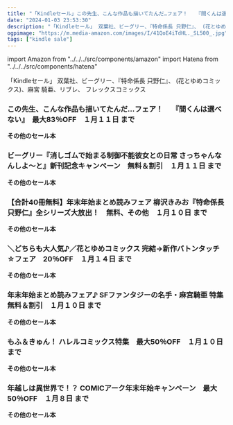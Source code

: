 ```yaml
---
title: "「Kindleセール」この先生、こんな作品も描いてたんだ…フェア！　 『間くんは選べない』　最大83％OFF、年越しは異世界で！？ COMICアーク年末年始キャンペーン　最大50％OFF"
date: "2024-01-03 23:53:30"
description: "「Kindleセール」 双葉社、ビーグリー、『特命係長 只野仁』、 (花とゆめコミックス)、麻宮 騎亜、リブレ、 フレックスコミックス"
ogpimage: "https://m.media-amazon.com/images/I/41QoE4iTdHL._SL500_.jpg"
tags: ["kindle sale"]
---
```

import Amazon from "../../../src/components/amazon"
import Hatena from "../../../src/components/hatena"

「Kindleセール」 双葉社、ビーグリー、『特命係長 只野仁』、 (花とゆめコミックス)、麻宮 騎亜、リブレ、 フレックスコミックス



### この先生、こんな作品も描いてたんだ…フェア！　 『間くんは選べない』　最大83％OFF　１月１１日 まで


<Amazon asin="B0BCF81WZJ" />



<Amazon asin="B0B5QDK32C" />



<Amazon asin="B0C9HSSS87" />


**その他のセール本**

<Hatena src="https://kyukyunyorituryo.github.io/kindle_sale/20240111s37739/" title=""/>

### ビーグリー『消しゴムで始まる制御不能彼女との日常 さっちゃんなんしよ～と』新刊記念キャンペーン　無料＆割引　１月１１日 まで


<Amazon asin="B0C6XDVJVW" />



<Amazon asin="B0BV8XRFX9" />



<Amazon asin="B0B5QB3DFN" />


**その他のセール本**

<Hatena src="https://kyukyunyorituryo.github.io/kindle_sale/20240111s37192/" title=""/>

### 【合計40冊無料】年末年始まとめ読みフェア 柳沢きみお『特命係長 只野仁』全シリーズ大放出！　無料、その他　１月１０日 まで


<Amazon asin="B00GJHSQ8Q" />



<Amazon asin="B00H45WP7K" />



<Amazon asin="B00GDDY9ZK" />


**その他のセール本**

<Hatena src="https://kyukyunyorituryo.github.io/kindle_sale/20240110s37651/" title=""/>

### ＼どちらも大人気♪／花とゆめコミックス 完結→新作バトンタッチ☆フェア　20％OFF　１月１４日 まで


<Amazon asin="B09WHTY81Q" />



<Amazon asin="B0C13SVXPX" />



<Amazon asin="B0BWX6FZ7P" />


**その他のセール本**

<Hatena src="https://kyukyunyorituryo.github.io/kindle_sale/20240114s37889/" title=""/>

### 年末年始まとめ読みフェア♪ SFファンタジーの名手・麻宮騎亜 特集　無料＆割引　１月１０日 まで


<Amazon asin="B084MD6WDK" />



<Amazon asin="B075J8JQPL" />



<Amazon asin="B075J87JBK" />


**その他のセール本**

<Hatena src="https://kyukyunyorituryo.github.io/kindle_sale/20240110s37660/" title=""/>

### もふ＆きゅん！ ハレルコミックス特集　最大50％OFF　１月１０日 まで


<Amazon asin="B0CFXHGTMC" />



<Amazon asin="B0BNSXVYM4" />



<Amazon asin="B0BB66VJWJ" />


**その他のセール本**

<Hatena src="https://kyukyunyorituryo.github.io/kindle_sale/20240110s37658/" title=""/>

### 年越しは異世界で！？ COMICアーク年末年始キャンペーン　最大50％OFF　１月８日 まで


<Amazon asin="B09HGJS9V2" />



<Amazon asin="B0931SSHJK" />



<Amazon asin="B09YTF2B9Y" />


**その他のセール本**

<Hatena src="https://kyukyunyorituryo.github.io/kindle_sale/20240108s37743/" title=""/>